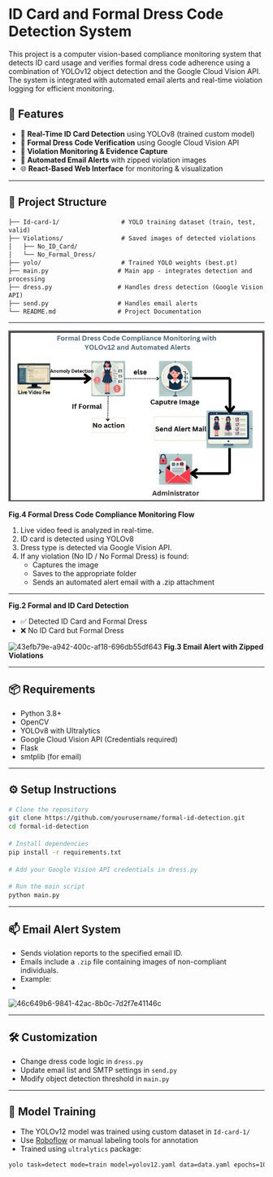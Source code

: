# ID Card and Formal Dress Code Detection System

This project is a computer vision-based compliance monitoring system that detects ID card usage and verifies formal dress code adherence using a combination of YOLOv12 object detection and the Google Cloud Vision API. The system is integrated with automated email alerts and real-time violation logging for efficient monitoring.

## 🚀 Features

- 🎯 **Real-Time ID Card Detection** using YOLOv8 (trained custom model)
- 👔 **Formal Dress Code Verification** using Google Cloud Vision API
- 📸 **Violation Monitoring & Evidence Capture**
- 📧 **Automated Email Alerts** with zipped violation images
- 🌐 **React-Based Web Interface** for monitoring & visualization

---

## 📁 Project Structure

```
├── Id-card-1/                 # YOLO training dataset (train, test, valid)
├── Violations/                # Saved images of detected violations
│   ├── No_ID_Card/
│   └── No_Formal_Dress/
├── yolo/                      # Trained YOLO weights (best.pt)
├── main.py                   # Main app - integrates detection and processing
├── dress.py                  # Handles dress detection (Google Vision API)
├── send.py                   # Handles email alerts
└── README.md                 # Project Documentation
```

---

![image alt](https://github.com/NARREDDYRISHITHA/ID-Card-and-Formal-Dress-Code-Detection-System/blob/7068f759ac6be2f2eefdcf6215c8a6106124cf0d/22S02-19Poster.png)

   **Fig.4 Formal Dress Code Compliance Monitoring Flow**

1. Live video feed is analyzed in real-time.
2. ID card is detected using YOLOv8
3. Dress type is detected via Google Vision API.
4. If any violation (No ID / No Formal Dress) is found:
   - Captures the image
   - Saves to the appropriate folder
   - Sends an automated alert email with a .zip attachment

---




**Fig.2 Formal and ID Card Detection**

- ✅ Detected ID Card and Formal Dress
- ❌ No ID Card but Formal Dress



![43efb79e-a942-400c-af18-696db55df643](https://github.com/user-attachments/assets/1d87efa8-6f31-49c6-8329-b0b6fe228983)
**Fig.3 Email Alert with Zipped Violations**

---

## 📦 Requirements

- Python 3.8+
- OpenCV
- YOLOv8 with Ultralytics
- Google Cloud Vision API (Credentials required)
- Flask
- smtplib (for email)

---

## ⚙️ Setup Instructions

```bash
# Clone the repository
git clone https://github.com/yourusername/formal-id-detection.git
cd formal-id-detection

# Install dependencies
pip install -r requirements.txt

# Add your Google Vision API credentials in dress.py

# Run the main script
python main.py
```

---

## 📫 Email Alert System
- Sends violation reports to the specified email ID.
- Emails include a `.zip` file containing images of non-compliant individuals.
- Example:
- 
![46c649b6-9841-42ac-8b0c-7d2f7e41146c](https://github.com/user-attachments/assets/729adcff-a75c-4073-bbcc-e7a5737f8fb6)


---

## 🛠️ Customization
- Change dress code logic in `dress.py`
- Update email list and SMTP settings in `send.py`
- Modify object detection threshold in `main.py`

---

## 📸 Model Training
- The YOLOv12 model was trained using custom dataset in `Id-card-1/`
- Use [Roboflow](https://roboflow.com/) or manual labeling tools for annotation
- Trained using `ultralytics` package:

```bash
yolo task=detect mode=train model=yolov12.yaml data=data.yaml epochs=100 imgsz=640
```




